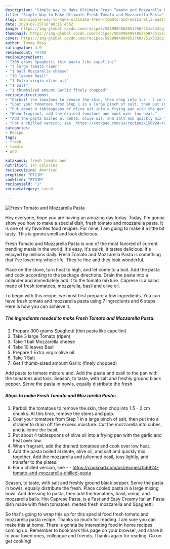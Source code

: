 ```yaml
---
description: "Simple Way to Make Ultimate Fresh Tomato and Mozzarella Pasta"
title: "Simple Way to Make Ultimate Fresh Tomato and Mozzarella Pasta"
slug: 162-simple-way-to-make-ultimate-fresh-tomato-and-mozzarella-pasta
date: 2020-07-25T16:48:15.455Z
image: https://img-global.cpcdn.com/recipes/5889984964853760/751x532cq70/fresh-tomato-and-mozzarella-pasta-recipe-main-photo.jpg
thumbnail: https://img-global.cpcdn.com/recipes/5889984964853760/751x532cq70/fresh-tomato-and-mozzarella-pasta-recipe-main-photo.jpg
cover: https://img-global.cpcdn.com/recipes/5889984964853760/751x532cq70/fresh-tomato-and-mozzarella-pasta-recipe-main-photo.jpg
author: Tommy Ross
ratingvalue: 4.9
reviewcount: 44700
recipeingredient:
- "300 grams Spaghetti thin pasta like capellini"
- "3 large Tomato ripen"
- "1 ball Mozzarella cheese"
- "10 leaves Basil"
- "1 Extra virgin olive oil"
- "1 Salt"
- "1 thumbsized amount Garlic finely chopped"
recipeinstructions:
- "Parboil the tomatoes to remove the skin, then chop into 1.5 - 2 cm chunks. At this time, remove the stems and pulp."
- "Coat your tomatoes from Step 1 in a large pinch of salt, then put into a strainer to drain off the excess moisture. Cut the mozzarella into cubes, and julienne the basil."
- "Put about 4 tablespoons of olive oil into a frying pan with the garlic and heat over low."
- "When fragrant, add the drained tomatoes and cook over low heat."
- "Add the pasta boiled al dente, olive oil, and salt and quickly mix together. Add the mozzarella and julienned basil, toss lightly, and transfer to the plates."
- "For a chilled version, see  https://cookpad.com/us/recipes/156924-tomato-and-mozzarella-chilled-pasta"
categories:
- Recipe
tags:
- fresh
- tomato
- and

katakunci: fresh tomato and 
nutrition: 147 calories
recipecuisine: American
preptime: "PT21M"
cooktime: "PT33M"
recipeyield: "1"
recipecategory: Lunch

---
```



![Fresh Tomato and Mozzarella Pasta](https://img-global.cpcdn.com/recipes/5889984964853760/751x532cq70/fresh-tomato-and-mozzarella-pasta-recipe-main-photo.jpg)

Hey everyone, hope you are having an amazing day today. Today, I'm gonna show you how to make a special dish, fresh tomato and mozzarella pasta. It is one of my favorites food recipes. For mine, I am going to make it a little bit tasty. This is gonna smell and look delicious.

Fresh Tomato and Mozzarella Pasta is one of the most favored of current trending meals in the world. It's easy, it's quick, it tastes delicious. It's enjoyed by millions daily. Fresh Tomato and Mozzarella Pasta is something that I've loved my whole life. They're fine and they look wonderful.

Place on the stove, turn heat to high, and let come to a boil. Add the pasta and cook according to the package directions. Drain the pasta into a colander and immediately add it to the tomato mixture. Caprese is a salad made of fresh tomatoes, mozzarella, basil and olive oil.


To begin with this recipe, we must first prepare a few ingredients. You can have fresh tomato and mozzarella pasta using 7 ingredients and 6 steps. Here is how you can achieve it.

<!--inarticleads1-->

##### The ingredients needed to make Fresh Tomato and Mozzarella Pasta:

1. Prepare 300 grams Spaghetti (thin pasta like capellini)
1. Take 3 large Tomato (ripen)
1. Take 1 ball Mozzarella cheese
1. Take 10 leaves Basil
1. Prepare 1 Extra virgin olive oil
1. Take 1 Salt
1. Get 1 thumb-sized amount Garlic (finely chopped)


Add pasta to tomato mixture and. Add the pasta and basil to the pan with the tomatoes and toss. Season, to taste, with salt and freshly ground black pepper. Serve the pasta in bowls, equally distribute the fresh. 

<!--inarticleads2-->

##### Steps to make Fresh Tomato and Mozzarella Pasta:

1. Parboil the tomatoes to remove the skin, then chop into 1.5 - 2 cm chunks. At this time, remove the stems and pulp.
1. Coat your tomatoes from Step 1 in a large pinch of salt, then put into a strainer to drain off the excess moisture. Cut the mozzarella into cubes, and julienne the basil.
1. Put about 4 tablespoons of olive oil into a frying pan with the garlic and heat over low.
1. When fragrant, add the drained tomatoes and cook over low heat.
1. Add the pasta boiled al dente, olive oil, and salt and quickly mix together. Add the mozzarella and julienned basil, toss lightly, and transfer to the plates.
1. For a chilled version, see -  - https://cookpad.com/us/recipes/156924-tomato-and-mozzarella-chilled-pasta


Season, to taste, with salt and freshly ground black pepper. Serve the pasta in bowls, equally distribute the fresh. Place cooled pasta in a large mixing bowl. Add dressing to pasta, then add the tomatoes, basil, onion, and mozzarella balls. Hot Caprese Pasta, is a Fast and Easy Creamy Italian Pasta dish made with fresh tomatoes, melted fresh mozzarella and Spaghetti. 

So that's going to wrap this up for this special food fresh tomato and mozzarella pasta recipe. Thanks so much for reading. I am sure you can make this at home. There is gonna be interesting food in home recipes coming up. Remember to bookmark this page on your browser, and share it to your loved ones, colleague and friends. Thanks again for reading. Go on get cooking!
